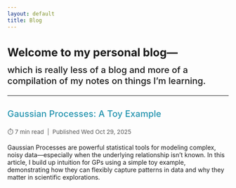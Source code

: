 ```yaml
---
layout: default
title: Blog
---
```


<h1 style="font-size: 1.8em; margin-bottom: 0.5em;">
  Welcome to my personal blog—
</h1>
<h3 style="font-size: 1.45em; font-weight: 500; margin-top: 0;">
  which is really less of a blog and more of a compilation of my notes on things I’m learning.
</h3>

<hr>

<div class="blog-entry" style="margin-bottom:2em;">

  <h3 style="font-size: 1.45em; font-weight: 500;">
    <a href="blog/gps/gp-toy-example.html" style="text-decoration:none; color:#2594af;">
      Gaussian Processes: A Toy Example
    </a>
  </h3>
  
  <div style="font-size: 0.95em; color: #595959;">
    <span>⏱️ 7 min read</span> &nbsp;|&nbsp; <span>Published Wed Oct 29, 2025</span>
  </div>
  
  <p style="margin-top:1em;">
    Gaussian Processes are powerful statistical tools for modeling complex, noisy data—especially when the underlying relationship isn’t known. In this article, I build up intuition for GPs using a simple toy example, demonstrating how they can flexibly capture patterns in data and why they matter in scientific explorations.
  </p>
  
</div>
